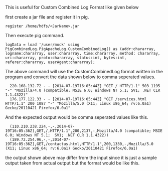 This is useful for Custom Combined Log Format like given below

first create a jar file and register it in pig.

    register /home/hdfs/<JarName>.jar

Then execute pig command.
  
    logData = load '/user/mock' using PigCombinedLog.PigApacheLog.CustomCombinedLog() as (addr:chararray, logname:chararray, user:chararray, time:chararray, method: chararray, uri:chararray, proto:chararray, status:int, bytes:int, referer:chararray, userAgent:chararray);
    
The above command will use the CustomCombinedLog format written in the program and convert the data shown below to comma seperated values.

      220.168.132.72 - - [2014-07-19T16:05:44Z] "GET / HTTP/1.1" 503 1195 "-" "Mozilla/4.0 (compatible; MSIE 6.0; Windows NT 5.1; SV1; .NET CLR 1.1.4322)"
      176.177.122.33 - - [2014-07-19T16:05:44Z] "GET /services.html HTTP/1.1" 200 1087 "-" "Mozilla/5.0 (X11; Linux x86_64; rv:6.0a1) Gecko/20110421 Firefox/6.0a1"

And the expected output would be comma seperated values like this. 

      (110.210.238.224,-,-,2014-07-19T16:05:36Z],GET,/,HTTP/1.1",200,2137,-,Mozilla/4.0 (compatible; MSIE 6.0; Windows NT 5.1;  SV1; .NET CLR 1.1.4322))
      (189.72.254.96,-,-,2014-07-19T16:05:36Z],GET,/contactus.html,HTTP/1.1",200,1330,-,Mozilla/5.0 (X11; Linux x86_64; rv:6.0a1) Gecko/20110421 Firefox/6.0a1)

the output shown above may differ from the input since it is just a sample output taken from actual output but the format would be like this.

